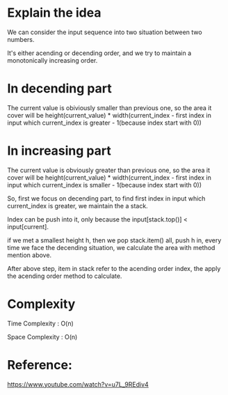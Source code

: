 # Explain the idea

We can consider the input sequence into two situation between two numbers.

It's either acending or decending order, and we try to maintain a monotonically increasing order.


# In decending part 
The current value is obiviously smaller than previous one, so the area it cover will be height(current_value) * width(current_index - first index in input which current_index is greater - 1(because index start with 0))

# In increasing part
The current value is obviously greater than previous one, so the area it cover will be height(current_value) * width(current_index - first index in input which current_index is smaller - 1(because index start with 0))


So, first we focus on decending part, to find first index in input which current_index is greater, we maintain the a stack.
 
Index can be push into it, only because the input[stack.top()] < input[current]. 

if we met a smallest height h, then we pop stack.item() all, push h in, every time we face the decending situation, we calculate the area with method mention above.

After above step, item in stack refer to the acending order index, the apply the acending order method to calculate.


# Complexity
Time Complexity : O(n)

Space Complexity : O(n)

# Reference:
https://www.youtube.com/watch?v=u7L_9REdiv4
